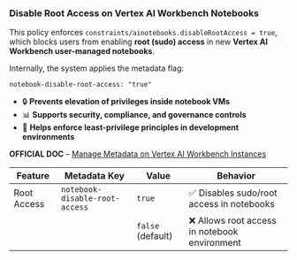 ### Disable Root Access on Vertex AI Workbench Notebooks

This policy enforces `constraints/ainotebooks.disableRootAccess = true`, which blocks users from enabling **root (sudo) access** in new **Vertex AI Workbench user-managed notebooks**.

Internally, the system applies the metadata flag:

```
notebook-disable-root-access: "true"
```

* 🔒 **Prevents elevation of privileges inside notebook VMs**
* 📊 **Supports security, compliance, and governance controls**
* 🧱 **Helps enforce least-privilege principles in development environments**

**OFFICIAL DOC** – [Manage Metadata on Vertex AI Workbench Instances](https://cloud.google.com/vertex-ai/docs/workbench/instances/manage-metadata)

| Feature     | Metadata Key                   | Value             | Behavior                                     |
| ----------- | ------------------------------ | ----------------- | -------------------------------------------- |
| Root Access | `notebook-disable-root-access` | `true`            | ✅ Disables sudo/root access in notebooks     |
|             |                                | `false` (default) | ❌ Allows root access in notebook environment |

